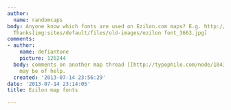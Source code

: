 ```yaml
---
author:
  name: randomcaps
body: Anyone know which fonts are used on Ezilon.com maps? E.g. http://www.ezilon.com/maps/oceania/new-zealand-road-maps.html?
  Thanks[img:sites/default/files/old-images/ezilon font_3663.jpg]
comments:
- author:
    name: defiantone
    picture: 126244
  body: comments on another map thread [[http://typophile.com/node/104394|104394]]
    may be of help.
  created: '2013-07-14 23:56:29'
date: '2013-07-14 23:14:05'
title: Ezilon map fonts

---
```

